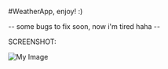 #WeatherApp, enjoy! :)

-- some bugs to fix soon, now i'm tired haha --

SCREENSHOT: 

![My Image](http://image.prntscr.com/image/626af82e00504ad589c23b2c59233591.png)
